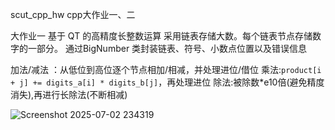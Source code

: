 scut_cpp_hw
cpp大作业一、二

大作业一
基于 QT 的高精度长整数运算
采用链表存储大数。每个链表节点存储数字的一部分。
通过BigNumber 类封装链表、符号、小数点位置以及错误信息

加法/减法 ：从低位到高位逐个节点相加/相减，并处理进位/借位
乘法:`product[i + j] += digits_a[i] * digits_b[j]`，再处理进位
除法:被除数*e10倍(避免精度消失),再进行长除法(不断相减)

![Screenshot 2025-07-02 234319](https://github.com/user-attachments/assets/abca61a3-bcee-4e7c-8fd4-215c2edf36c8 )







